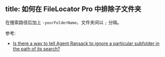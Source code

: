 title: 如何在 FileLocator Pro 中排除子文件夹 
---

在搜索路径后加上 `-yourFolderName`，文件夹间以 `;` 分隔。

参考:

* [Is there a way to tell Agent Ransack to ignore a particular subfolder in the path of its search?](https://qa.mythicsoft.com/13603/there-tell-agent-ransack-ignore-particular-subfolder-search)
